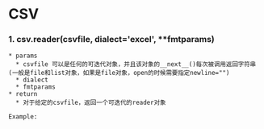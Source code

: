 # CSV
### 1. csv.reader(csvfile, dialect='excel', **fmtparams)
```
* params
  * csvfile 可以是任何的可迭代对象，并且该对象的__next__()每次被调用返回字符串(一般是file和list对象，如果是file对象，open的时候需要指定newline="")
  * dialect
  * fmtparams
* return
  * 对于给定的csvfile，返回一个可迭代的reader对象
```
```
Example:


```
